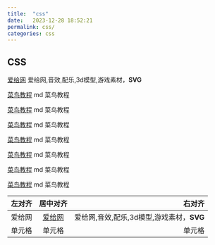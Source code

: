 ```yaml
---
title:  "css"
date:   2023-12-28 18:52:21
permalink: css/
categories: css
---
```


## CSS

[爱给网](https://www.aigei.com/) 爱给网,音效,配乐,3d模型,游戏素材，**SVG**

[菜鸟教程](https://www.runoob.com/markdown) md 菜鸟教程

[菜鸟教程](https://www.runoob.com/markdown) md 菜鸟教程

[菜鸟教程](https://www.runoob.com/markdown) md 菜鸟教程

[菜鸟教程](https://www.runoob.com/markdown) md 菜鸟教程

[菜鸟教程](https://www.runoob.com/markdown) md 菜鸟教程

[菜鸟教程](https://www.runoob.com/markdown) md 菜鸟教程

[菜鸟教程](https://www.runoob.com/markdown) md 菜鸟教程

| 左对齐 | 居中对齐 | 右对齐 |
| :-----| :----: | ----: |
| 爱给网 | [爱给网](https://www.aigei.com/) | 爱给网,音效,配乐,3d模型,游戏素材，**SVG** |
| 单元格 | 单元格 | 单元格 |
